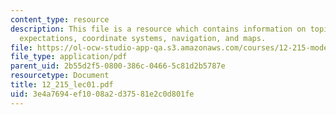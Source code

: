 ```yaml
---
content_type: resource
description: This file is a resource which contains information on topics like class
  expectations, coordinate systems, navigation, and maps.
file: https://ol-ocw-studio-app-qa.s3.amazonaws.com/courses/12-215-modern-navigation-fall-2006/3e4a7694ef1008a2d37581e2c0d801fe_12_215_lec01.pdf
file_type: application/pdf
parent_uid: 2b55d2f5-0800-386c-0466-5c81d2b5787e
resourcetype: Document
title: 12_215_lec01.pdf
uid: 3e4a7694-ef10-08a2-d375-81e2c0d801fe
---
```

